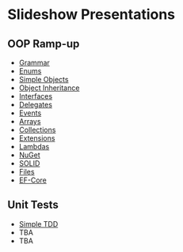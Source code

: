 # Slideshow Presentations

## OOP Ramp-up

- [Grammar](./OOP-Ramp-Up/01-Grammar.html)
- [Enums](./OOP-Ramp-Up/02-Enum.html)
- [Simple Objects](./OOP-Ramp-Up/03-Objects.html)
- [Object Inheritance](./OOP-Ramp-Up/04-Objects.html)
- [Interfaces](./OOP-Ramp-Up/05-Interface.html)
- [Delegates](./OOP-Ramp-Up/06-Delegates.html)
- [Events](./OOP-Ramp-Up/07-Events.html)
- [Arrays](./OOP-Ramp-Up/08-Arrays.html)
- [Collections](./OOP-Ramp-Up/09-Collections.html)
- [Extensions](./OOP-Ramp-Up/10-Extensions.html)
- [Lambdas](./OOP-Ramp-Up/11-Lambdas.html)
- [NuGet](./OOP-Ramp-Up/12-NuGet.html)
- [SOLID](./OOP-Ramp-Up/13-Solid.html)
- [Files](./OOP-Ramp-Up/14-Files.html)
- [EF-Core](./OOP-Ramp-Up/15-EF-Core.html)

## Unit Tests

- [Simple TDD](./UnitTests/Stack.html)
- TBA
- TBA
